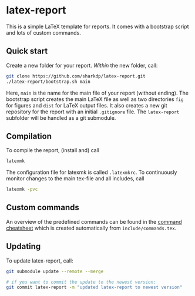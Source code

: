 latex-report
============

This is a simple LaTeX template for reports. It comes with a bootstrap script and lots of custom commands.

Quick start
-----------
Create a new folder for your report. *Within* the new folder, call:

```sh
git clone https://github.com/sharkdp/latex-report.git
./latex-report/bootstrap.sh main
```

Here, `main` is the name for the main file of your report (without ending). The bootstrap script creates the main LaTeX file as well as two directories `fig` for figures and `dist` for LaTeX output files. It also creates a new git repository for the report with an initial `.gitignore` file. The `latex-report` subfolder will be handled as a git submodule.

Compilation
-----------
To compile the report, (install and) call
```sh
latexmk
```
The configuration file for latexmk is called `.latexmkrc`. To continuously monitor changes to the main tex-file and all includes, call
```sh
latexmk -pvc
```

Custom commands
---------------
An overview of the predefined commands can be found in the [command cheatsheet](https://github.com/sharkdp/latex-report/raw/master/tools/cheatsheet.pdf) which is created automatically from `include/commands.tex`.

Updating
--------
To update latex-report, call:
```sh
git submodule update --remote --merge

# if you want to commit the update to the newest version:
git commit latex-report -m "updated latex-report to newest version"
```
